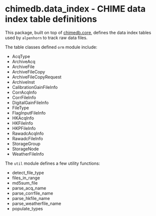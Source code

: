 # chimedb.data_index - CHIME data index table definitions

This package, built on top of [chimedb.core](https://github.com/chime-experiment/chimedb), defines the
data index tables used by `alpenhorn` to track raw data files.

The table classes defined `orm` module include:
* AcqType
* ArchiveAcq
* ArchiveFile
* ArchiveFileCopy
* ArchiveFileCopyRequest
* ArchiveInst
* CalibrationGainFileInfo
* CorrAcqInfo
* CorrFileInfo
* DigitalGainFileInfo
* FileType
* FlagInputFileInfo
* HKAcqInfo
* HKFileInfo
* HKPFileInfo
* RawadcAcqInfo
* RawadcFileInfo
* StorageGroup
* StorageNode
* WeatherFileInfo

The `util` module defines a few utility functions:
* detect_file_type
* files_in_range
* md5sum_file
* parse_acq_name
* parse_corrfile_name
* parse_hkfile_name
* parse_weatherfile_name
* populate_types
